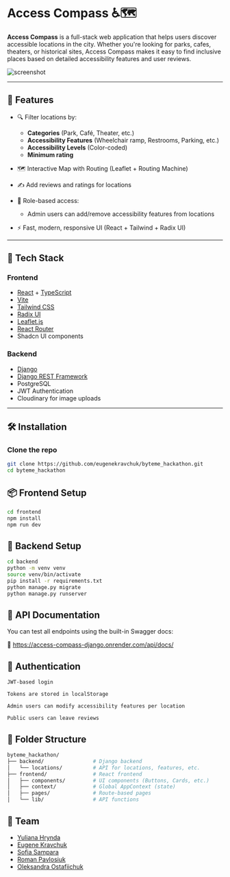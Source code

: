 # Access Compass ♿️🗺️

**Access Compass** is a full-stack web application that helps users discover accessible locations in the city. Whether you're looking for parks, cafes, theaters, or historical sites, Access Compass makes it easy to find inclusive places based on detailed accessibility features and user reviews.

![screenshot](https://res.cloudinary.com/dh6sayhat/image/upload/v1744562101/usyqy454bfhyx7jxdrpz.jpg)

---

## 🌟 Features

- 🔍 Filter locations by:
  - **Categories** (Park, Café, Theater, etc.)
  - **Accessibility Features** (Wheelchair ramp, Restrooms, Parking, etc.)
  - **Accessibility Levels** (Color-coded)
  - **Minimum rating**

- 🗺️ Interactive Map with Routing (Leaflet + Routing Machine)
- ✍️ Add reviews and ratings for locations
- 🔐 Role-based access:
  - Admin users can add/remove accessibility features from locations
- ⚡ Fast, modern, responsive UI (React + Tailwind + Radix UI)

---

## 🧩 Tech Stack

### Frontend

- [React](https://react.dev/) + [TypeScript](https://www.typescriptlang.org/)
- [Vite](https://vitejs.dev/)
- [Tailwind CSS](https://tailwindcss.com/)
- [Radix UI](https://www.radix-ui.com/)
- [Leaflet.js](https://leafletjs.com/)
- [React Router](https://reactrouter.com/)
- Shadcn UI components

### Backend

- [Django](https://www.djangoproject.com/)
- [Django REST Framework](https://www.django-rest-framework.org/)
- PostgreSQL
- JWT Authentication
- Cloudinary for image uploads

---

## 🛠️ Installation

### Clone the repo

```bash
git clone https://github.com/eugenekravchuk/byteme_hackathon.git
cd byteme_hackathon
```

## 📦 Frontend Setup

```bash
cd frontend
npm install
npm run dev
```

## 🐍 Backend Setup

```bash
cd backend
python -m venv venv
source venv/bin/activate
pip install -r requirements.txt
python manage.py migrate
python manage.py runserver
```

## 🧪 API Documentation

You can test all endpoints using the built-in Swagger docs:

🔗 https://access-compass-django.onrender.com/api/docs/

## 🔐 Authentication

    JWT-based login

    Tokens are stored in localStorage

    Admin users can modify accessibility features per location

    Public users can leave reviews

## 📂 Folder Structure

```bash
byteme_hackathon/
├── backend/                # Django backend
│   └── locations/          # API for locations, features, etc.
├── frontend/               # React frontend
│   ├── components/         # UI components (Buttons, Cards, etc.)
│   ├── context/            # Global AppContext (state)
│   ├── pages/              # Route-based pages
│   └── lib/                # API functions
```

## 👥 Team

- [Yuliana Hrynda](https://github.com/YulianaHrynda)
- [Eugene Kravchuk](https://github.com/eugenekravchuk)
- [Sofia Sampara](https://github.com/sofiasampara76)
- [Roman Pavlosiuk](https://github.com/gllekkoff)
- [Oleksandra Ostafiichuk](https://github.com/OleksandraOO)
